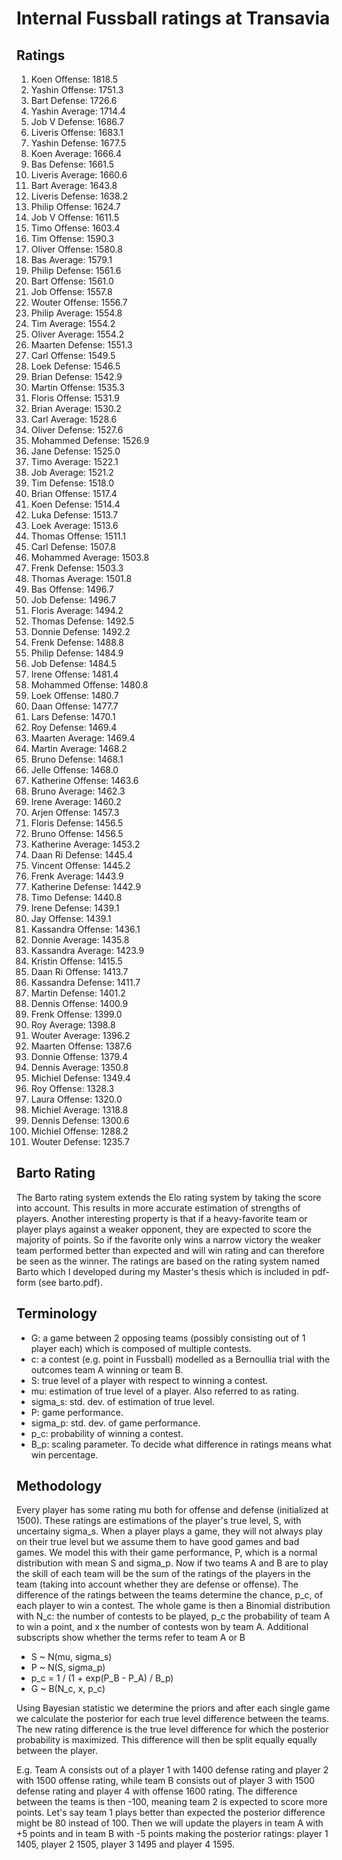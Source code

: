 # Internal Fussball ratings at Transavia
## Ratings
1. Koen Offense: 1818.5 
2. Yashin Offense: 1751.3 
3. Bart Defense: 1726.6 
4. Yashin Average: 1714.4 
5. Job V Defense: 1686.7 
6. Liveris Offense: 1683.1 
7. Yashin Defense: 1677.5 
8. Koen Average: 1666.4 
9. Bas Defense: 1661.5 
10. Liveris Average: 1660.6 
11. Bart Average: 1643.8 
12. Liveris Defense: 1638.2 
13. Philip Offense: 1624.7 
14. Job V Offense: 1611.5 
15. Timo Offense: 1603.4 
16. Tim Offense: 1590.3 
17. Oliver Offense: 1580.8 
18. Bas Average: 1579.1 
19. Philip  Defense: 1561.6 
20. Bart Offense: 1561.0 
21. Job Offense: 1557.8 
22. Wouter Offense: 1556.7 
23. Philip Average: 1554.8 
24. Tim Average: 1554.2 
25. Oliver Average: 1554.2 
26. Maarten Defense: 1551.3 
27. Carl Offense: 1549.5 
28. Loek Defense: 1546.5 
29. Brian Defense: 1542.9 
30. Martin Offense: 1535.3 
31. Floris Offense: 1531.9 
32. Brian Average: 1530.2 
33. Carl Average: 1528.6 
34. Oliver Defense: 1527.6 
35. Mohammed Defense: 1526.9 
36. Jane Defense: 1525.0 
37. Timo Average: 1522.1 
38. Job Average: 1521.2 
39. Tim Defense: 1518.0 
40. Brian Offense: 1517.4 
41. Koen Defense: 1514.4 
42. Luka Defense: 1513.7 
43. Loek Average: 1513.6 
44. Thomas Offense: 1511.1 
45. Carl Defense: 1507.8 
46. Mohammed Average: 1503.8 
47. Frenk  Defense: 1503.3 
48. Thomas Average: 1501.8 
49. Bas Offense: 1496.7 
50. Job  Defense: 1496.7 
51. Floris Average: 1494.2 
52. Thomas Defense: 1492.5 
53. Donnie Defense: 1492.2 
54. Frenk Defense: 1488.8 
55. Philip Defense: 1484.9 
56. Job Defense: 1484.5 
57. Irene Offense: 1481.4 
58. Mohammed Offense: 1480.8 
59. Loek Offense: 1480.7 
60. Daan Offense: 1477.7 
61. Lars Defense: 1470.1 
62. Roy Defense: 1469.4 
63. Maarten Average: 1469.4 
64. Martin Average: 1468.2 
65. Bruno Defense: 1468.1 
66. Jelle Offense: 1468.0 
67. Katherine Offense: 1463.6 
68. Bruno Average: 1462.3 
69. Irene Average: 1460.2 
70. Arjen Offense: 1457.3 
71. Floris Defense: 1456.5 
72. Bruno Offense: 1456.5 
73. Katherine Average: 1453.2 
74. Daan Ri Defense: 1445.4 
75. Vincent Offense: 1445.2 
76. Frenk Average: 1443.9 
77. Katherine Defense: 1442.9 
78. Timo Defense: 1440.8 
79. Irene Defense: 1439.1 
80. Jay Offense: 1439.1 
81. Kassandra Offense: 1436.1 
82. Donnie Average: 1435.8 
83. Kassandra Average: 1423.9 
84. Kristin Offense: 1415.5 
85. Daan Ri Offense: 1413.7 
86. Kassandra Defense: 1411.7 
87. Martin Defense: 1401.2 
88. Dennis Offense: 1400.9 
89. Frenk Offense: 1399.0 
90. Roy Average: 1398.8 
91. Wouter Average: 1396.2 
92. Maarten Offense: 1387.6 
93. Donnie Offense: 1379.4 
94. Dennis Average: 1350.8 
95. Michiel Defense: 1349.4 
96. Roy Offense: 1328.3 
97. Laura Offense: 1320.0 
98. Michiel Average: 1318.8 
99. Dennis Defense: 1300.6 
100. Michiel Offense: 1288.2 
101. Wouter Defense: 1235.7 

## Barto Rating
The Barto rating system extends the Elo rating system by taking the score into account. This results in more accurate estimation of strengths of players. Another interesting property is that if a heavy-favorite team or player plays against a weaker opponent, they are expected to score the majority of points. So if the favorite only wins a narrow victory the weaker team performed better than expected and will win rating and can therefore be seen as the winner. The ratings are based on the rating system named Barto which I developed during my Master's thesis which is included in pdf-form (see barto.pdf).
## Terminology
- G: a game between 2 opposing teams (possibly consisting out of 1 player each) which is composed of multiple contests.
- c: a contest (e.g. point in Fussball) modelled as a Bernoullia trial with the outcomes team A winning or team B.
- S: true level of a player with respect to winning a contest.
- mu: estimation of true level of a player. Also referred to as rating.
- sigma_s: std. dev. of estimation of true level.
- P: game performance.
- sigma_p: std. dev. of game performance.
- p_c: probability of winning a contest.
- B_p: scaling parameter. To decide what difference in ratings means what win percentage.
## Methodology
Every player has some rating mu both for offense and defense (initialized at 1500). These ratings are estimations of the player's true level, S, with uncertainy sigma_s. When a player plays a game, they will not always play on their true level but we assume them to have good games and bad games. We model this with their game performance, P, which is a normal distribution with mean S and sigma_p. Now if two teams A and B are to play the skill of each team will be the sum of the ratings of the players in the team (taking into account whether they are defense or offense). The difference of the ratings between the teams determine the chance, p_c, of each player to win a contest. The whole game is then a Binomial distribution with N_c: the number of contests to be played, p_c the probability of team A to win a point, and x the number of contests won by team A. Additional subscripts show whether the terms refer to team A or B
- S ~ N(mu, sigma_s)
- P ~ N(S, sigma_p)
- p_c = 1 / (1 + exp(P_B - P_A) / B_p)
- G ~ B(N_c, x, p_c)

Using Bayesian statistic we determine the priors and after each single game we calculate the posterior for each true level difference between the teams. The new rating difference is the true level difference for which the posterior probability is maximized. This difference will then be split equally equally between the player. 

E.g. Team A consists out of a player 1 with 1400 defense rating and player 2 with 1500 offense rating, while team B consists out of player 3 with 1500 defense rating and player 4 with offense 1600 rating. The difference between the teams is then -100, meaning team 2 is expected to score more points. Let's say team 1 plays better than expected the posterior difference might be 80 instead of 100. Then we will update the players in team A with +5 points and in team B with -5 points making the posterior ratings: player 1 1405, player 2 1505, player 3 1495 and player 4 1595.